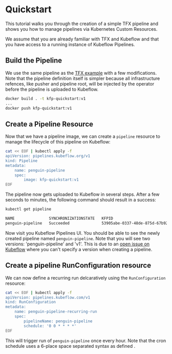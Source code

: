 # Quickstart

This tutorial walks you through the creation of a simple TFX pipeline and shows you how to manage pipelines via Kubernetes Custom Resources.

We assume that you are already familiar with TFX and Kubeflow and that you have access to a running instance of Kubeflow Pipelines.

## Build the Pipeline

We use the same pipeline as the [TFX example](https://www.tensorflow.org/tfx/tutorials/tfx/penguin_simple) with a few modifications. Note that the pipeline definition itself is simpler because all infrastructure refences, like pusher and pipeline root, will be injected by the operator before the pipeline is uploaded to Kubeflow.

```bash
docker build . -t kfp-quickstart:v1
...
docker push kfp-quickstart:v1
```

## Create a Pipeline Resource

Now that we have a pipeline image, we can create a `pipeline` resource to manage the lifecycle of this pipeline on Kubeflow:

```bash
cat << EOF | kubectl apply -f
apiVersion: pipelines.kubeflow.org/v1
kind: Pipeline
metadata:
    name: penguin-pipeline
    spec:
        image: kfp-quickstart:v1
EOF
```

The pipeline now gets uploaded to Kubeflow in several steps. After a few seconds to minutes, the following command should result in a success:

```bash
kubectl get pipeline

NAME               SYNCHRONIZATIONSTATE   KFPID
penguin-pipeline   Succeeded              53905abe-0337-48de-875d-67b9285f3cf7
```

Now visit you Kubeflow Pipelines UI. You should be able to see the newly created pipeline named `penguin-pipeline`. Note that you will see two versions: 'penguin-pipeline' and 'v1'. This is due to an [open issue on Kubeflow](https://github.com/kubeflow/pipelines/issues/5881) where you can't specify a version when creating a pipeline.

## Create a pipeline RunConfiguration resource

We can now define a recurring run delcaratively using the `RunConfiguration` resource:

```bash
cat << EOF | kubectl apply -f
apiVersion: pipelines.kubeflow.com/v1
kind: RunConfiguration
metadata:
    name: penguin-pipeline-recurring-run
    spec:
        pipelineName: penguin-pipeline
        schedule: '0 0 * * * *'
EOF
```

This will trigger run of `penguin-pipeline` once every hour. Note that the cron schedule uses a 6-place space separated syntax as defined [](https://pkg.go.dev/github.com/robfig/cron#hdr-CRON_Expression_Format).